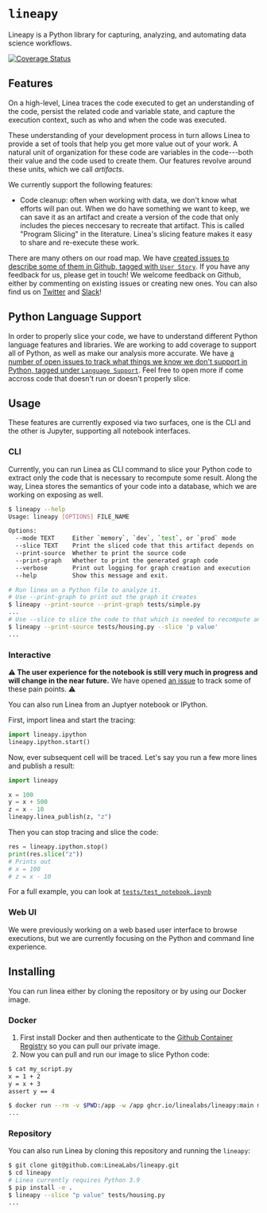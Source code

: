 # `lineapy`

Lineapy is a Python library for capturing, analyzing, and automating data science workflows.

[![Coverage Status](https://coveralls.io/repos/github/LineaLabs/lineapy/badge.svg?t=jgH0YL)](https://coveralls.io/github/LineaLabs/lineapy)

## Features

On a high-level, Linea traces the code executed to get an understanding of the code, persist the related code and variable state, and capture the execution context, such as who and when the code was executed.

These understanding of your development process in turn allows Linea to provide a set of tools that help you get more value out of your work. A natural unit of organization for these code are variables in the code---both their value and the code used to create them. Our features revolve around these units, which we call _artifacts_.

We currently support the following features:

- Code cleanup: often when working with data, we don't know what efforts will pan out. When we do have something we want to keep, we can save it as an artifact and create a version of the code that only includes the pieces neccesary to recreate that artifact. This is called "Program Slicing" in the literature. Linea's slicing feature makes it easy to share and re-execute these work.

There are many others on our road map. We have [created issues to describe some of them in Github, tagged with `User Story`](https://github.com/LineaLabs/lineapy/labels/User%20Story). If you have any feedback for us, please get in touch! We welcome feedback on Github, either by commenting on existing issues or creating new ones. You can also find us on [Twitter](https://twitter.com/linealabs) and [Slack](https://lineacommunity.slack.com/)!

## Python Language Support

In order to properly slice your code, we have to understand different Python language features and libraries. We are working to add coverage to support all of Python, as well as make our analysis more accurate. We have [a number of open issues to track what things we know we don't support in Python, tagged under `Language Support`](https://github.com/LineaLabs/lineapy/labels/Language%20Support). Feel free to open more if come accross code that doesn't run or doesn't properly slice.

## Usage

These features are currently exposed via two surfaces, one is the CLI and the other is Jupyter, supporting all notebook interfaces.

### CLI

Currently, you can run Linea as CLI command to slice your Python code to extract
only the code that is necessary to recompute some result. Along the way, Linea
stores the semantics of your code into a database, which we are working on exposing
as well.

```bash
$ lineapy --help
Usage: lineapy [OPTIONS] FILE_NAME

Options:
  --mode TEXT     Either `memory`, `dev`, `test`, or `prod` mode
  --slice TEXT    Print the sliced code that this artifact depends on
  --print-source  Whether to print the source code
  --print-graph   Whether to print the generated graph code
  --verbose       Print out logging for graph creation and execution
  --help          Show this message and exit.

# Run linea on a Python file to analyze it.
# Use --print-graph to print out the graph it creates
$ lineapy --print-source --print-graph tests/simple.py
...
# Use --slice to slice the code to that which is needed to recompute an artifact
$ lineapy --print-source tests/housing.py --slice 'p value'
...
```

### Interactive

**⚠️ The user experience for the notebook is still very much in progress and will change in the near future.**
We have opened [an issue](https://github.com/LineaLabs/lineapy/issues/298) to track some of these pain points. ⚠️

You can also run Linea from an Juptyer notebook or IPython.

First, import linea and start the tracing:

```python
import lineapy.ipython
lineapy.ipython.start()
```

Now, ever subsequent cell will be traced. Let's say you run a few more lines
and publish a result:

```python
import lineapy

x = 100
y = x + 500
z = x - 10
lineapy.linea_publish(z, "z")
```

Then you can stop tracing and slice the code:

```python
res = lineapy.ipython.stop()
print(res.slice("z"))
# Prints out
# x = 100
# z = x - 10
```

For a full example, you can look at [`tests/test_notebook.ipynb`](./tests/test_notebook.ipynb)

### Web UI

We were previously working on a web based user interface to browse executions, but we are currently focusing on the Python and command line experience.

## Installing

You can run linea either by cloning the repository or by using our Docker image.

### Docker

1. First install Docker and then authenticate to the [Github Container Registry](https://docs.github.com/en/packages/working-with-a-github-packages-registry/working-with-the-container-registry#authenticating-to-the-container-registry)
   so you can pull our private image.
2. Now you can pull and run our image to slice Python code:

```bash
$ cat my_script.py
x = 1 + 2
y = x + 3
assert y == 4

$ docker run --rm -v $PWD:/app -w /app ghcr.io/linealabs/lineapy:main my_script.py --print-graph
...
```

### Repository

You can also run Linea by cloning this repository and running the `lineapy`:

```bash
$ git clone git@github.com:LineaLabs/lineapy.git
$ cd lineapy
# Linea currently requires Python 3.9
$ pip install -e .
$ lineapy --slice "p value" tests/housing.py
...
```
